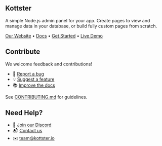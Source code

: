 ## Kottster

A simple Node.js admin panel for your app. Create pages to view and manage data in your database, or build fully custom pages from scratch.

[Our Website](https://kottster.app) • [Docs](https://kottster.app/docs/) • [Get Started](https://kottster.app/docs/) • [Live Demo](https://demo.kottster.app)

## Contribute

We welcome feedback and contributions!

- 🐛 [Report a bug](https://github.com/kottster/kottster/issues/new?template=bug_report.md)
- 💡 [Suggest a feature](https://github.com/kottster/kottster/issues/new?template=feature_request.md)
- 📚 [Improve the docs](https://github.com/kottster/kottster/issues/new?template=docs_improvement.md)

See [CONTRIBUTING.md](https://github.com/kottster/kottster/blob/main/CONTRIBUTING.md) for guidelines.

## Need Help?

- 💬 [Join our Discord](https://discord.com/invite/Qce9uUqK98)
- 📬 [Contact us](https://kottster.app/contact-us)
- ✉️ [team@kottster.io](mailto:team@kottster.io)
